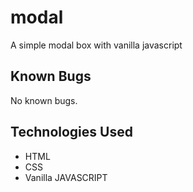 # modal
A simple modal box with vanilla javascript

## Known Bugs
No known bugs.

## Technologies Used
* HTML
* CSS
* Vanilla JAVASCRIPT
